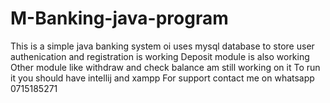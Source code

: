 # M-Banking-java-program
This is a simple java banking system oi uses mysql database to store
user authenication and registration is working
Deposit module is also working 
Other module like withdraw and check balance am still working on it
To run it you should have intellij and xampp
For support contact me on whatsapp 0715185271
